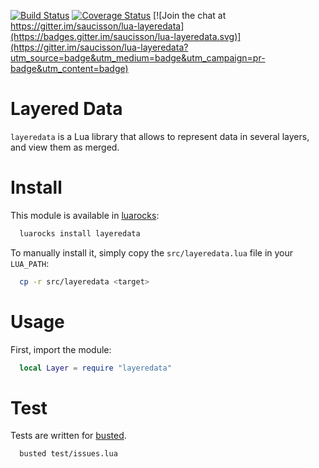 [![Build Status](https://travis-ci.org/saucisson/lua-layeredata.svg?branch=master)](https://travis-ci.org/saucisson/lua-layeredata)
[![Coverage Status](https://coveralls.io/repos/saucisson/lua-layeredata/badge.svg?branch=master&service=github)](https://coveralls.io/github/saucisson/lua-layeredata?branch=master)
[![Join the chat at https://gitter.im/saucisson/lua-layeredata](https://badges.gitter.im/saucisson/lua-layeredata.svg)](https://gitter.im/saucisson/lua-layeredata?utm_source=badge&utm_medium=badge&utm_campaign=pr-badge&utm_content=badge)

# Layered Data

`layeredata` is a Lua library that allows to represent data in several layers,
and view them as merged.

# Install

This module is available in [luarocks](https://luarocks.org):
```bash
  luarocks install layeredata
```

To manually install it, simply copy the `src/layeredata.lua` file in your
`LUA_PATH`:
```bash
  cp -r src/layeredata <target>
```

# Usage

First, import the module:
```lua
  local Layer = require "layeredata"
```

# Test

Tests are written for [busted](http://olivinelabs.com/busted).
```bash
  busted test/issues.lua
```
